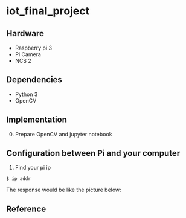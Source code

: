 # iot_final_project

## Hardware
* Raspberry pi 3
* Pi Camera
* NCS 2

## Dependencies
* Python 3
* OpenCV

## Implementation
0. Prepare OpenCV and jupyter notebook

## Configuration between Pi and your computer
1. Find your pi ip
```
$ ip addr
```
The response would be like the picture below:


## Reference
